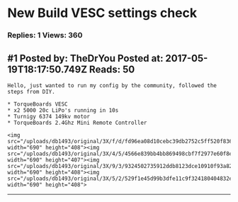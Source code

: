 # New Build VESC settings check

### Replies: 1 Views: 360

## \#1 Posted by: TheDrYou Posted at: 2017-05-19T18:17:50.749Z Reads: 50

```
Hello, just wanted to run my config by the community, followed the steps from DIY.  

* TorqueBoards VESC
* x2 5000 20c LiPo's running in 10s
* Turnigy 6374 149kv motor
* TorqueBoards 2.4Ghz Mini Remote Controller

<img src="/uploads/db1493/original/3X/f/d/fd96ea08d10cebc39db2752c5ff520f83699d0b0.PNG" width="690" height="408"><img src="/uploads/db1493/original/3X/4/5/4566e839bb4bb869498cbf7f2977e60f8eda2fa3.PNG" width="690" height="407"><img src="/uploads/db1493/original/3X/9/3/9324502735912ddb8123dce10910f93a82196e05.PNG" width="690" height="408"><img src="/uploads/db1493/original/3X/5/2/529f1e45d99b3dfe11c9f324180404832e5ef75b.PNG" width="690" height="408">
```

---
